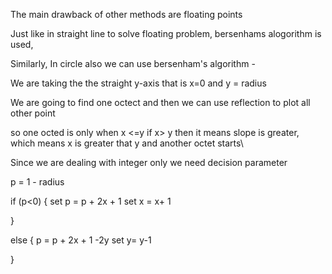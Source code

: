The main drawback of other methods are floating points

Just like in straight line to solve floating problem, bersenhams alogorithm is used,

Similarly, In circle also we can use bersenham's algorithm -

We are taking the the straight y-axis that is x=0 and y = radius

We are going to find one octect and then we can use reflection to plot all other point

so one octed is only when x <=y if x> y then it means slope is greater, which means x is greater that y and another octet starts\

Since we are dealing with integer only we need decision parameter

p = 1 - radius

if (p<0) {
set p = p + 2x + 1
set x = x+ 1

}

else {
p = p + 2x + 1 -2y
set y= y-1

}

